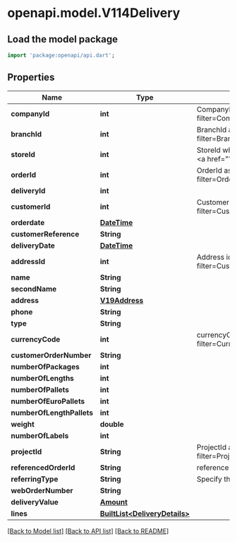 # openapi.model.V114Delivery

## Load the model package
```dart
import 'package:openapi/api.dart';
```

## Properties
Name | Type | Description | Notes
------------ | ------------- | ------------- | -------------
**companyId** | **int** | CompanyId as retrievable from <a href=\"?filter=Company\">/api/Company</a> | 
**branchId** | **int** | BranchId as retrievable from <a href=\"?filter=Branch\">/api/Branch</a> | 
**storeId** | **int** | StoreId where order is placed, as retrievable from <a href=\"?filter=Webshop\">/api/Webshop</a> | [optional] 
**orderId** | **int** | OrderId as retrievable from <a href=\"?filter=Order\">/api/Order</a> | [optional] 
**deliveryId** | **int** |  | [optional] 
**customerId** | **int** | CustomerId as retrievable from <a href=\"?filter=Customer\">/api/Customer</a> | 
**orderdate** | [**DateTime**](DateTime.md) |  | 
**customerReference** | **String** |  | 
**deliveryDate** | [**DateTime**](DateTime.md) |  | 
**addressId** | **int** | Address id as retrievable from <a href=\"?filter=Customer\">/api/Customer/ShippingAddress</a> | [optional] 
**name** | **String** |  | 
**secondName** | **String** |  | [optional] 
**address** | [**V19Address**](V19Address.md) |  | 
**phone** | **String** |  | [optional] 
**type** | **String** |  | 
**currencyCode** | **int** | currencyCode as retrievable from <a href=\"?filter=Currency\">/api/Currency</a> | [optional] 
**customerOrderNumber** | **String** |  | [optional] 
**numberOfPackages** | **int** |  | [optional] 
**numberOfLengths** | **int** |  | [optional] 
**numberOfPallets** | **int** |  | [optional] 
**numberOfEuroPallets** | **int** |  | [optional] 
**numberOfLengthPallets** | **int** |  | [optional] 
**weight** | **double** |  | [optional] 
**numberOfLabels** | **int** |  | [optional] 
**projectId** | **String** | ProjectId as retrievable from <a href=\"?filter=Project\">/api/Project</a> | [optional] 
**referencedOrderId** | **String** | reference to the ordernumber of the calling party | 
**referringType** | **String** | Specify the type this delivery originates from. | [optional] 
**webOrderNumber** | **String** |  | [optional] 
**deliveryValue** | [**Amount**](Amount.md) |  | [optional] 
**lines** | [**BuiltList&lt;DeliveryDetails&gt;**](DeliveryDetails.md) |  | [optional] 

[[Back to Model list]](../README.md#documentation-for-models) [[Back to API list]](../README.md#documentation-for-api-endpoints) [[Back to README]](../README.md)


